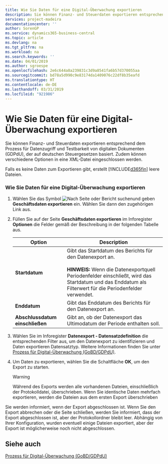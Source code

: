```yaml
---
title: Wie Sie Daten für eine Digital-Überwachung exportieren
description: Sie können Finanz- und Steuerdaten exportieren entsprechend dem Prozess für Datenzugriff und Testbarkeit von digitalen Dokumenten (GDPdU), der auf deutschen Steuergesetzen basiert. Zudem können verschiedene Optionen in eine XML-Datei eingeschlossen werden.
services: project-madeira
documentationcenter: ''
author: SorenGP
ms.service: dynamics365-business-central
ms.topic: article
ms.devlang: na
ms.tgt_pltfrm: na
ms.workload: na
ms.search.keywords: ''
ms.date: 04/01/2019
ms.author: sgroespe
ms.openlocfilehash: 2e6c644a8a239831c3d9a8541fa6b57d370055aa
ms.sourcegitcommit: bd78a5d990c9e83174da1409076c22df8b35eafd
ms.translationtype: HT
ms.contentlocale: de-DE
ms.lasthandoff: 03/31/2019
ms.locfileid: "921986"
---
```

# <a name="export-data-for-a-digital-audit"></a>Wie Sie Daten für eine Digital-Überwachung exportieren
Sie können Finanz- und Steuerdaten exportieren entsprechend dem Prozess für Datenzugriff und Testbarkeit von digitalen Dokumenten (GDPdU), der auf deutschen Steuergesetzen basiert. Zudem können verschiedene Optionen in eine XML-Datei eingeschlossen werden.  

Falls es keine Daten zum Exportieren gibt, erstellt [!INCLUDE[d365fin](../../includes/d365fin_md.md)] leere Dateien.  

### <a name="to-export-data-for-a-digital-audit"></a>Wie Sie Daten für eine Digital-Überwachung exportieren

1.  Wählen Sie das Symbol ![Nach Seite oder Bericht suchen](../../media/ui-search/search_small.png "Nach Seite oder Bericht suchen")und geben **Geschäftsdaten exportieren** ein. Wählen Sie dann den zugehörigen Link aus.  

2.  Füllen Sie auf der Seite **Geschäftsdaten exportieren** im Inforegister **Optionen** die Felder gemäß der Beschreibung in der folgenden Tabelle aus.  

    |Option|Description|  
    |----------------------------------|---------------------------------------|  
    |**Startdatum**|Gibt das Startdatum des Berichts für den Datenexport an.<br /><br /> **HINWEIS:** Wenn die Datenexportquell Periodenfelder einschließt, wird das Startdatum und das Enddatum als Filterwert für die Periodenfelder verwendet.|  
    |**Enddatum**|Gibt das Enddatum des Berichts für den Datenexport an.|  
    |**Abschlussdatum einschließen**|Gibt an, ob der Datenexport das Ultimodatum der Periode enthalten soll.|  

3.  Wählen Sie im Inforegister **Datenexport - Datensatzdefinition** die entsprechenden Filter aus, um den Datenexport zu identifizieren und Daten exportieren Datensatztyp. Weitere Informationen finden Sie unter [Prozess für Digital-Überwachung (GoBD/GDPdU)](process-for-digital-audits.md).  

4.  Um Daten zu exportieren, wählen Sie die Schaltfläche **OK**, um den Export zu starten.  

    > [!WARNING]  
    >  Während des Exports werden alle vorhandenen Dateien, einschließlich der Protokolldatei, überschrieben. Wenn Sie identische Daten mehrfach exportieren, werden die Dateien aus dem ersten Export überschrieben  

 Sie werden informiert, wenn der Export abgeschlossen ist. Wenn Sie den Export abbrechen oder die Seite schließen, werden Sie informiert, dass der Export abgeschlossen ist, aber der Protokollordner bleibt leer. Abhängig von Ihrer Konfiguration, wurden eventuell einige Dateien exportiert, aber der Export ist möglicherweise noch nicht abgeschlossen.  

## <a name="see-also"></a>Siehe auch  
[Prozess für Digital-Überwachung (GoBD/GDPdU)](process-for-digital-audits.md)
